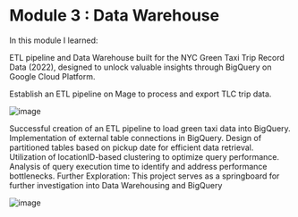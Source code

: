 # Module 3 : Data Warehouse

In this module I learned:

ETL pipeline and Data Warehouse built for the NYC Green Taxi Trip Record Data (2022), designed to unlock valuable insights through BigQuery on Google Cloud Platform.

Establish an ETL pipeline on Mage to process and export TLC trip data.

![image](https://github.com/johansd1994/ZoomCamp/assets/129906482/c2d9e96d-abb7-4a74-89f6-2ee7ff22d47c)

Successful creation of an ETL pipeline to load green taxi data into BigQuery.
Implementation of external table connections in BigQuery.
Design of partitioned tables based on pickup date for efficient data retrieval.
Utilization of locationID-based clustering to optimize query performance.
Analysis of query execution time to identify and address performance bottlenecks.
Further Exploration: This project serves as a springboard for further investigation into Data Warehousing and BigQuery

![image](https://github.com/johansd1994/ZoomCamp/assets/129906482/a6296f09-8e81-4d49-9b9b-df078721aa1c)

